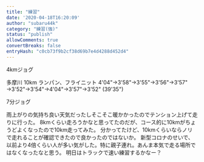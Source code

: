 ```yaml
---
title: "練習"
date: '2020-04-18T16:20:09'
author: "subaru44k"
category: "練習(強)"
status: "publish"
allowComments: true
convertBreaks: false
entryHash: "c0cb73f9b2cf38d69b7e4d4288d452d4"
---
```

4kmジョグ

多摩川 10km
ランパン、フライニット
4'04"→3'58"→3'55"→3'56"→3'57"
→3'52"→3'54"→4'04"→3'57"→3'52"
(39'35")

7分ジョグ

雨上がりの気持ち良い天気だったしそこそこ暖かかったのでテンション上げて走りに行った。
8kmくらい走ろうかなと思ってたのだが、コース的に10kmがちょうどよくなったので10km走ってみた。
分かってたけど、10kmくらいならノリで走れることが確認できたので良かったのではないか。
新型コロナのせいで、以前より4倍くらい人が多い気がした。特に親子連れ。あんま本気で走る場所ではなくなったなと思う。
明日はトラックで速い練習するかなー？
